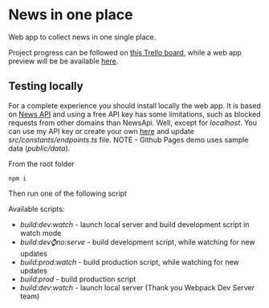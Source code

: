 # News in one place

Web app to collect news in one single place.

Project progress can be followed on [this Trello board](https://trello.com/b/O8D1YENf/project-news-in-one-place), while a web app preview will be be available [here](https://ziaboby.github.io/news-in-one-place/public/).

## Testing locally
For a complete experience you should install locally the web app. 
It is based on [News API](https://newsapi.org/) and using a free API key has some limitations, such as blocked requests from other domains than NewsApi. Well, except for *localhost*.
You can use my API key or create your own [here](https://newsapi.org/register) and update *src/constants/endpoints.ts* file.
NOTE - Github Pages demo uses sample data (*public/data*).

From the root folder
```
npm i
```
Then run one of the following script

Available scripts:
* *build:dev:watch* - launch local server and build development script in watch mode
* *build:dev:watch:no:serve* - build development script, while watching for new updates 
* *build:prod:watch* - build production script, while watching for new updates 
* *build:prod* - build production script
* *build:dev:watch* - launch local server (Thank you Webpack Dev Server team)
